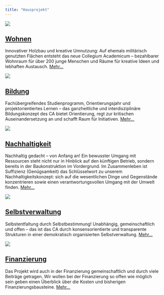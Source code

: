 ```yaml
---
title: "Hausprojekt"
---
```


<div class="front-box">
    <a href="/wohnen" ><img src="/img/icons/wohnen.png"></a>
    <div>
        <div><h2><a href="/wohnen" >Wohnen</a></h2></div>
        <p>
            Innovativer Holzbau und kreative Umnutzung: Auf ehemals militärisch genutzten Flächen entsteht das neue Collegium Academicum – bezahlbarer Wohnraum für über 200 junge Menschen und Räume für kreative Ideen und lebhaften Austausch. <a class="mehr" href="/wohnen" >Mehr...</a>
        </p>
    </div>
</div>

<div class="front-box">
    <a href="/bildung" ><img src="/img/icons/bildung.png"></a>
    <div>
        <div><h2><a href="/bildung" >Bildung</a></h2></div>
        <p>
            Fachübergreifendes Studienprogramm, Orientierungsjahr und projektorientiertes Lernen – das ganzheitliche und interdisziplinäre Bildungskonzept des CA bietet Orientierung, regt zur kritischen Auseinandersetzung an und schafft Raum für Initiativen. <a class="mehr" href="/bildung" >Mehr...</a>
        </p>
    </div>
</div>

<div class="front-box">
    <a href="/nachhaltigkeit" ><img src="/img/icons/nachhaltigkeit.png"></a>
    <div>
        <div><h2><a href="/nachhaltigkeit" >Nachhaltigkeit</a></h2></div>
        <p>
            Nachhaltig gedacht – von Anfang an! Ein bewusster Umgang mit Ressourcen steht nicht nur in Hinblick auf den künftigen Betrieb, sondern bereits in der Baukonstruktion im Vordergrund. Im Zusammenleben ist Suffizienz (Genügsamkeit) das Schlüsselwort zu unserem Nachhaltigkeitskonzept: sich auf die wesentlichen Dinge und Gegenstände konzentrieren sowie einen verantwortungsvollen Umgang mit der Umwelt finden. <a class="mehr" href="/nachhaltigkeit" >Mehr...</a>
        </p>
    </div>
</div>

<div class="front-box">
    <a href="/selbstverwaltung" ><img src="/img/icons/selbstverwaltung.png"></a>
    <div>
        <div><h2><a href="/selbstverwaltung" >Selbstverwaltung</a></h2></div>
        <p>
            Selbstentfaltung durch Selbstbestimmung! Unabhängig, gemeinschaftlich und offen – das ist das CA durch konsensorientierte und transparente Strukturen in einer demokratisch organisierten Selbstverwaltung. <a class="mehr" href="/selbstverwaltung" >Mehr...</a>
        </p>
    </div>
</div>

<div class="front-box">
    <a href="/finanzierung" ><img src="/img/icons/finanzierung.png"></a>
    <div>
        <div><h2><a href="/finanzierung" >Finanzierung</a></h2></div>
        <p>
            Das Projekt wird auch in der Finanzierung gemeinschaftlich und durch viele Beiträge getragen. Wir wollen bei der Finanzierung so offen wie möglich sein geben einen Überblick über die Kosten und bisherigen Finanzierungsbausteine. <a class="mehr" href="/finanzierung" >Mehr...</a>
        </p>
    </div>
</div>
